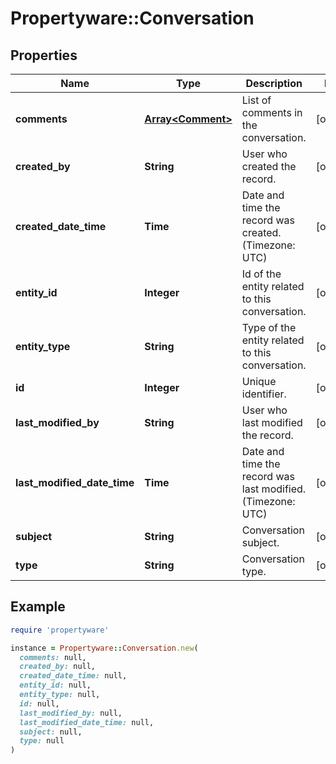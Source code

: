 # Propertyware::Conversation

## Properties

| Name | Type | Description | Notes |
| ---- | ---- | ----------- | ----- |
| **comments** | [**Array&lt;Comment&gt;**](Comment.md) | List of comments in the conversation. | [optional] |
| **created_by** | **String** | User who created the record. | [optional] |
| **created_date_time** | **Time** | Date and time the record was created. (Timezone: UTC) | [optional] |
| **entity_id** | **Integer** | Id of the entity related to this conversation. | [optional] |
| **entity_type** | **String** | Type of the entity related to this conversation. | [optional] |
| **id** | **Integer** | Unique identifier. | [optional] |
| **last_modified_by** | **String** | User who last modified the record. | [optional] |
| **last_modified_date_time** | **Time** | Date and time the record was last modified. (Timezone: UTC) | [optional] |
| **subject** | **String** | Conversation subject. | [optional] |
| **type** | **String** | Conversation type. | [optional] |

## Example

```ruby
require 'propertyware'

instance = Propertyware::Conversation.new(
  comments: null,
  created_by: null,
  created_date_time: null,
  entity_id: null,
  entity_type: null,
  id: null,
  last_modified_by: null,
  last_modified_date_time: null,
  subject: null,
  type: null
)
```

